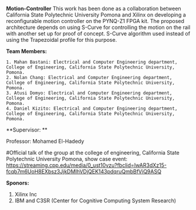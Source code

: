 **Motion-Controller**
This work has been done as a collaboration between California State Polytechnic University Pomona and Xilinx on developing a reconfigurable motion controller on the PYNQ-Z1 FPGA kit. The proposed architecture depends on using S-Curve for controlling the motion on the rail with another set up for proof of concept. S-Curve algorithm used instead of using the Trapezoidal profile for this purpose. 

**Team Members:**

    1. Mahan Bastani: Electrical and Computer Engineering department, College of Engineering, California State Polytechnic University, Pomona.  
    2. Nolan Chang: Electrical and Computer Engineering department, College of Engineering, California State Polytechnic University, Pomona.  
    3. Atusi Domyo: Electrical and Computer Engineering department, College of Engineering, California State Polytechnic University, Pomona.  
    4. Daniel Kizito: Electrical and Computer Engineering department, College of Engineering, California State Polytechnic University, Pomona.  
    
**Supervisor: **

Professor: Mohamed El-Hadedy 

#Official talk of the group at the college of engineering, California State Polytechnic University Pomona, show case event: https://streaming.cpp.edu/media/0_ust10vzu?fbclid=IwAR3dXz15-fcqb7m6UoH8EXbsz3JjkDMIhVDjQEK143pdqruQmbBfViQ9ASQ 

**Sponors:**

1. Xilinx Inc
2. IBM and C3SR (Center for Cognitive Computing System Research)
